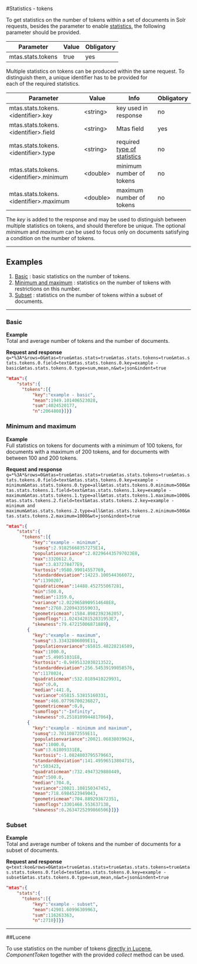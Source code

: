 #Statistics - tokens

To get statistics on the number of tokens within a set of documents in Solr requests, besides the parameter to enable [statistics](search_component_stats.html), the following parameter should be provided.

| Parameter             | Value  | Obligatory  |
|-----------------------|--------|-------------|
| mtas.stats.tokens     | true   | yes         |

Multiple statistics on tokens can be produced within the same request. 
To distinguish them, a unique identifier has to be provided for  
each of the required statistics.

| Parameter                                       | Value        | Info                           | Obligatory  |
|-------------------------------------------------|--------------|--------------------------------|-------------|
| mtas.stats.tokens.\<identifier\>.key         | \<string\>   | key used in response           | no          |
| mtas.stats.tokens.\<identifier\>.field       | \<string\>   | Mtas field                      | yes         |
| mtas.stats.tokens.\<identifier\>.type        | \<string\>   | required [type of statistics](search_stats.html) | no          |
| mtas.stats.tokens.\<identifier\>.minimum     | \<double\>   | minimum number of tokens  | no          |
| mtas.stats.tokens.\<identifier\>.maximum     | \<double\>   | maximum number of tokens  | no          |

The *key* is added to the response and may be used to distinguish between multiple statistics on tokens, and should therefore be unique. The optional *minimum* and *maximum* can be used to focus only on documents satisfying a condition on the number of tokens.

---

## Examples
1. [Basic](#basic) : basic statistics on the number of tokens.
2. [Minimum and maximum](#minimum-and-maximum) : statistics on the number of tokens with restrictions on this number.
3. [Subset](#subset) : statistics on the number of tokens within a subset of documents.

---

<a name="basic"></a>

### Basic

**Example**  
Total and average number of tokens and the number of documents.

**Request and response**  
`q=*%3A*&rows=0&mtas=true&mtas.stats=true&mtas.stats.tokens=true&mtas.stats.tokens.0.field=text&mtas.stats.tokens.0.key=example - basic&mtas.stats.tokens.0.type=sum,mean,n&wt=json&indent=true`

``` json
"mtas":{
    "stats":{
      "tokens":[{
          "key":"example - basic",
          "mean":1949.101406523028,
          "sum":4024520177,
          "n":2064808}]}}
```

<a name="minimum-and-maximum"></a>

### Minimum and maximum

**Example**  
Full statistics on tokens for documents with a minimum of 100 tokens, for documents with a maximum of 200 tokens, and for documents with between 100 and 200 tokens.

**Request and response**  
`q=*%3A*&rows=0&mtas=true&mtas.stats=true&mtas.stats.tokens=true&mtas.stats.tokens.0.field=text&mtas.stats.tokens.0.key=example - minimum&mtas.stats.tokens.0.type=all&mtas.stats.tokens.0.minimum=500&mtas.stats.tokens.1.field=text&mtas.stats.tokens.1.key=example - maximum&mtas.stats.tokens.1.type=all&mtas.stats.tokens.1.maximum=1000&mtas.stats.tokens.2.field=text&mtas.stats.tokens.2.key=example - minimum and maximum&mtas.stats.tokens.2.type=all&mtas.stats.tokens.2.minimum=500&mtas.stats.tokens.2.maximum=1000&wt=json&indent=true`

``` json
"mtas":{
    "stats":{
      "tokens":[{
          "key":"example - minimum",
          "sumsq":2.91825668357275E14,
          "populationvariance":2.022964435797023E8,
          "max":3320612.0,
          "sum":3.837278477E9,
          "kurtosis":9580.99014557769,
          "standarddeviation":14223.100544366072,
          "n":1390207,
          "quadraticmean":14488.452755067281,
          "min":500.0,
          "median":1359.0,
          "variance":2.0229658909514648E8,
          "mean":2760.2209433559033,
          "geometricmean":1584.8982392362057,
          "sumoflogs":1.0243428152831953E7,
          "skewness":79.47215006871889},
        {
          "key":"example - maximum",
          "sumsq":3.33432806009E11,
          "populationvariance":65815.48228216589,
          "max":1000.0,
          "sum":5.49051031E8,
          "kurtosis":-0.9495132030213522,
          "standarddeviation":256.54539199058576,
          "n":1178024,
          "quadraticmean":532.0189410229931,
          "min":0.0,
          "median":441.0,
          "variance":65815.53815160331,
          "mean":466.07796700236827,
          "geometricmean":0.0,
          "sumoflogs":"-Infinity",
          "skewness":0.2518109944817064},
        {
          "key":"example - minimum and maximum",
          "sumsq":2.70110872559E11,
          "populationvariance":20021.06838039624,
          "max":1000.0,
          "sum":3.61809331E8,
          "kurtosis":-1.0824803795579663,
          "standarddeviation":141.49596513804715,
          "n":503423,
          "quadraticmean":732.4947329880449,
          "min":500.0,
          "median":704.0,
          "variance":20021.108150347452,
          "mean":718.6984523949043,
          "geometricmean":704.889293672351,
          "sumoflogs":3301468.553637138,
          "skewness":0.2634725299866506}]}}
```

<a name="subset"></a>  

### Subset

**Example**  
Total and average number of tokens and the number of documents for a subset of documents.

**Request and response**  
`q=text:koe&rows=0&mtas=true&mtas.stats=true&mtas.stats.tokens=true&mtas.stats.tokens.0.field=text&mtas.stats.tokens.0.key=example - subset&mtas.stats.tokens.0.type=sum,mean,n&wt=json&indent=true`

``` json
"mtas":{
    "stats":{
      "tokens":[{
          "key":"example - subset",
          "mean":42901.60996309963,
          "sum":116263363,
          "n":2710}]}}
```

---

##Lucene

To use statistics on the number of tokens [directly in Lucene](installation_lucene.html), *ComponentToken* together with the provided *collect* method can be used. 